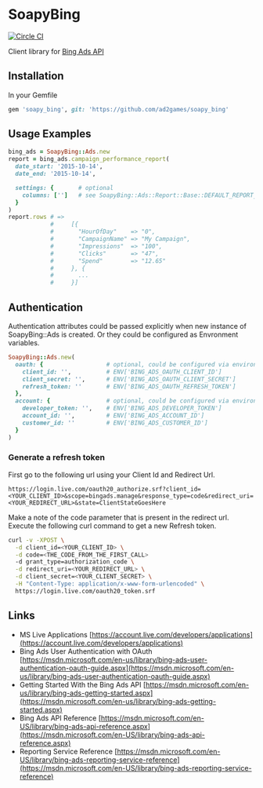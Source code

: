 # SoapyBing
[![Circle CI](https://circleci.com/gh/ad2games/soapy_bing.png?style=shield)](https://circleci.com/gh/ad2games/soapy_bing)

Client library for [Bing Ads API](https://msdn.microsoft.com/en-us/library/bing-ads-overview)

## Installation

In your Gemfile

```ruby
gem 'soapy_bing', git: 'https://github.com/ad2games/soapy_bing'
```

## Usage Examples

```ruby
bing_ads = SoapyBing::Ads.new
report = bing_ads.campaign_performance_report(
  date_start: '2015-10-14',
  date_end: '2015-10-14',

  settings: {       # optional
    columns: ['']   # see SoapyBing::Ads::Report::Base::DEFAULT_REPORT_SETTINGS[:columns]
  }
)
report.rows # =>
            #     [{
            #       "HourOfDay"    => "0",
            #       "CampaignName" => "My Campaign",
            #       "Impressions"  => "100",
            #       "Clicks"       => "47",
            #       "Spend"        => "12.65"
            #     }, {
            #       ...
            #     }]
```

## Authentication

Authentication attributes could be passed explicitly when new instance of SoapyBing::Ads is created.
Or they could be configured as Envronment variables.

```ruby
SoapyBing::Ads.new(
  oauth: {                  # optional, could be configured via environment variables as
    client_id: '',          # ENV['BING_ADS_OAUTH_CLIENT_ID']
    client_secret: '',      # ENV['BING_ADS_OAUTH_CLIENT_SECRET']
    refresh_token: ''       # ENV['BING_ADS_OAUTH_REFRESH_TOKEN']
  },
  account: {                # optional, could be configured via environment variables as
    developer_token: '',    # ENV['BING_ADS_DEVELOPER_TOKEN']
    account_id: '',         # ENV['BING_ADS_ACCOUNT_ID']
    customer_id: ''         # ENV['BING_ADS_CUSTOMER_ID']
  }
)
```

### Generate a refresh token

First go to the following url using your Client Id and Redirect Url.

    https://login.live.com/oauth20_authorize.srf?client_id=<YOUR_CLIENT_ID>&scope=bingads.manage&response_type=code&redirect_uri=<YOUR_REDIRECT_URL>&state=ClientStateGoesHere

Make a note of the code parameter that is present in the redirect url. Execute the following curl command to get a new Refresh token.

```sh
curl -v -XPOST \
  -d client_id=<YOUR_CLIENT_ID> \
  -d code=<THE_CODE_FROM_THE_FIRST_CALL>
  -d grant_type=authorization_code \
  -d redirect_uri=<YOUR_REDIRECT_URL> \
  -d client_secret=<YOUR_CLIENT_SECRET> \
  -H "Content-Type: application/x-www-form-urlencoded" \
  https://login.live.com/oauth20_token.srf
```

## Links
* MS Live Applications [https://account.live.com/developers/applications](https://account.live.com/developers/applications)
* Bing Ads User Authentication with OAuth [https://msdn.microsoft.com/en-us/library/bing-ads-user-authentication-oauth-guide.aspx](https://msdn.microsoft.com/en-us/library/bing-ads-user-authentication-oauth-guide.aspx)
* Getting Started With the Bing Ads API [https://msdn.microsoft.com/en-us/library/bing-ads-getting-started.aspx](https://msdn.microsoft.com/en-us/library/bing-ads-getting-started.aspx)
* Bing Ads API Reference [https://msdn.microsoft.com/en-US/library/bing-ads-api-reference.aspx](https://msdn.microsoft.com/en-US/library/bing-ads-api-reference.aspx)
* Reporting Service Reference [https://msdn.microsoft.com/en-US/library/bing-ads-reporting-service-reference](https://msdn.microsoft.com/en-US/library/bing-ads-reporting-service-reference)
